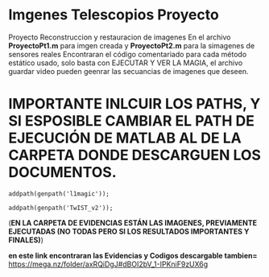 # Imgenes Telescopios Proyecto
Proyecto Reconstruccion y restauracion de imagenes
 En el archivo **ProyectoPt1.m** para imgen creada y **ProyectoPt2.m** para la simagenes de sensores reales Encontraran el código comentariado para cada método estático usado, solo basta con EJECUTAR Y VER LA MAGIA, el archivo guardar video pueden geenrar las secuancias de imagenes que deseen.

# IMPORTANTE INLCUIR LOS PATHS, Y SI ESPOSIBLE CAMBIAR EL PATH DE EJECUCIÓN DE MATLAB AL DE LA CARPETA DONDE DESCARGUEN LOS DOCUMENTOS.

`addpath(genpath('l1magic'));`

`addpath(genpath('TwIST_v2'));`

(**EN LA CARPETA DE EVIDENCIAS ESTÁN LAS IMAGENES, PREVIAMENTE EJECUTADAS (NO TODAS PERO SI LOS RESULTADOS IMPORTANTES Y FINALES)**)

**en este link encontraran las Evidencias y Codigos descargable tambien=** https://mega.nz/folder/axRQiDgJ#dBOI2bV_1-IPKniF9zUX6g 

